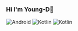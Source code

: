 ### Hi I'm Young-D👋


![Android](https://img.shields.io/badge/-Android-yellowgreen)
![Kotlin](https://img.shields.io/badge/-Kotlin-yellow)
![Kotlin](https://img.shields.io/badge/-Java-green)

<!--
**ok0035/ok0035** is a ✨ _special_ ✨ repository because its `README.md` (this file) appears on your GitHub profile.

Here are some ideas to get you started:

- 🔭 I’m currently working on ...
- 🌱 I’m currently learning ...
- 👯 I’m looking to collaborate on ...
- 🤔 I’m looking for help with ...
- 💬 Ask me about ...
- 📫 How to reach me: ...
- 😄 Pronouns: ...
- ⚡ Fun fact: ...
-->
